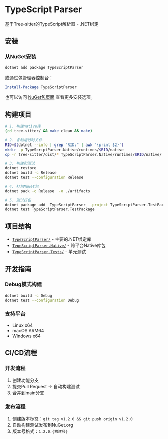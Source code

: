 # TypeScript Parser

基于Tree-sitter的TypeScript解析器 - .NET绑定

## 安装

### 从NuGet安装

```bash
dotnet add package TypeScriptParser
```

或通过包管理器控制台：

```powershell
Install-Package TypeScriptParser
```

也可以访问 [NuGet包页面](https://www.nuget.org/packages/TypeScriptParser) 查看更多安装选项。

## 构建项目

```bash
# 1. 构建native库
(cd tree-sitter/ && make clean && make)

# 2. 复制运行时文件
RID=$(dotnet --info | grep "RID:" | awk '{print $2}')
mkdir -p TypeScriptParser.Native/runtimes/$RID/native
cp -r tree-sitter/dist/* TypeScriptParser.Native/runtimes/$RID/native/

# 3. 构建和测试
dotnet restore
dotnet build -c Release
dotnet test --configuration Release 

# 4. 打包NuGet包
dotnet pack -c Release  -o ./artifacts

# 5. 测试打包
dotnet package add  TypeScriptParser --project TypeScriptParser.TestPackage/ --version 0.0.1-dev
dotnet test TypeScriptParser.TestPackage
```

## 项目结构

- [`TypeScriptParser/`](TypeScriptParser/) - 主要的.NET绑定库
- [`TypeScriptParser.Native/`](TypeScriptParser.Native/) - 跨平台Native库包
- [`TypeScriptParser.Tests/`](TypeScriptParser.Tests/) - 单元测试

## 开发指南

### Debug模式构建
```bash
dotnet build -c Debug
dotnet test --configuration Debug 
```

### 支持平台
- Linux x64
- macOS ARM64  
- Windows x64

## CI/CD流程

### 开发流程
1. 创建功能分支
2. 提交Pull Request → 自动构建测试
3. 合并到main分支

### 发布流程
1. 创建版本标签：`git tag v1.2.0 && git push origin v1.2.0`
2. 自动构建测试发布到NuGet.org
3. 版本号格式：`1.2.0.{构建号}`
